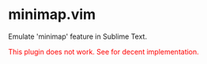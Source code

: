 minimap.vim
===========

Emulate 'minimap' feature in Sublime Text.

<p style="color:red;">This plugin does not work.
See <https://github.com/koron/minimap-vim> for decent implementation.
</p>
